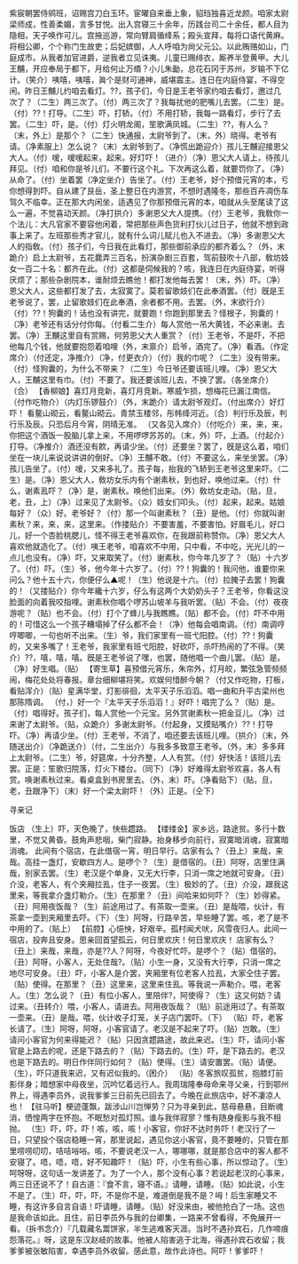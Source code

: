 <!-- { "loadSidebar": true } -->
紫宸朝罢侍鹓班，诏赐宫刀白玉环。宦曜自来垂上象，貂珰独喜近龙颜。咱家太尉梁师成，性善柔媚，言多甘悦。出入宫寝三十余年，历践台司二十余任，都人目为隐相，天子唤作可儿。宫掖巡游，常向臂肩循绛系；殿头宣拜，每将口语代黄麻。将相公卿，个个称门生故吏；后妃嫔御，人人呼咱为尙父元公。以此贿赂如山，门庭成市。从我者加官进爵，逆我者立见诛夷。儿童已赐绯衣，厮养半登黄甲。大儿王黼，开应奉局于都下，月给何止万缗？小儿朱勔，总花石冈于苏州，岁输不下亿计。（笑介）咦嘻，咦嘻，眞个是财可通神，威堪震主。连日在内庭侍宴，不得空闲。昨日王黼儿约咱去看灯。??，孩子们，今日是王老爷家约咱去看灯，邀过几次了？（二生）两三次了。（付）两三次了？我每扰他的肥嘴儿去罢。（二生）是。（付）??！打导。（二生）吓，打轿。（付）不用打轿，我每一路看灯，步行了去罢。（二生）吓，是。（付）灯火明龙阁，笙歌满凤城。（二生）??，有人么？（末，外上）是那个？（二生）快通报，太尉爷到了。（末，外）晓得。老爷有请。（净素服上）怎么说？（末）太尉爷到了。（净慌出跪迎介）孩儿王黼迎接恩父大人。（付）嗳，嗳嗳起来，起来。好灯吓！（进介）（净）恩父大人请上，待孩儿拜见。（付）咱和你是爷儿们，不要行这个礼。下次再这么着，就要罚你了。（净）从命了。（付）坐着罢（净定坐介）告坐了。（付）王老爷，好个预借元宵的本，亏你想得到吓。自从建了艮岳，圣上整日在内游赏，不想时遇隆冬，那些百卉凋伤车驾久不临幸。正在那大内闲坐，适遇见了你那预借元宵的本，咱就从头至尾读了这么一遍，不觉喜动天颜。（净打拱介）多谢恩父大人提携。（付）王老爷，我敎你一个法儿：大凡官家不要容他闲着，常把那些声色货利打伙儿过日子，他就不想到政事上来了。左班那些秀才官儿，就有什么词儿赋儿也入不进去。（净）多谢恩父大人的指敎。（付）孩子们，今日我在此看灯，那些御前承应的都齐着么？（外，末跪介）启上太尉爷，五花爨弄三百名，扮演杂剧三百套，驾前鼓吹十八部，敎坊妓女一百二十名：都齐在此。（付）这都是伺候我的？咳，我连日在内庭侍宴，听得厌烦了；那些杂剧院本，谁耐烦去瞧他！都打发他每去罢！（末，外）吓。（净）恩父大人，这些都打发了去，太寂寞了。莫若留歌妓们在此奉酒罢。（付）旣是王老爷说了，罢，止留歌妓们在此奉酒，余者都不用。去罢。（外，末欲行介）（付）??！狗囊的！话也没有讲完，就要跑！你跑到那里去？怪根子，狗囊的！（净）老爷还有话分付你每。（付看二生介）每人赏他一吊大黄钱，不必来谢。去罢。（净）王黼这里自有赏赐，何劳恩父大人重赏？（付）王老爷，不是吓，不把他每几个钱，他就要抱怨着咱哩（外，末禀介）启爷，酒完了。（净）看酒。（作定席介）（付还定，净推介）（净，付更衣介）（付）我的巾呢？（二生）没有带来。（付）怪狗囊的，为什么不带来？（二生）今日爷还要该班儿哩。（净）恩父大人，王黼这里有巾。（付）不要了。我还要该班儿去，不换了罢。（各坐席介）（合）
【香柳娘】喜灯月竞新，喜灯月竞新。寒威乍损，想梅花已漏江南信。
（付作吃物介）（内灯乐锣鼓介）（外，末跪介）请太尉爷观灯。（付出席介）好灯吓！
看鳌山砌云，看鳌山砌云。青禁玉楼邻，彤帏绛河近。（合）判行乐及辰，判行乐及辰。只恐后月今宵，阴晴无准。
（又各见入席介）（付吃介）来，来，来，你把这个酒饭一股脑儿拿上来，不用啰啰苏苏的。（末，外）吓，上酒。（付起介）打导。（净推介）酒还没有飮，再请少坐。（付）还要坐？罢了，旣是这么着，咱们坐在一块儿来说说讲讲的倒好。（净）王黼不敢。（付）不要这么，来坐坐罢。（净）孩儿告坐了。（付）嗳，又来多礼了。孩子每，抬我的飞轿到王老爷这里来吓。（二生）是。（净）恩父大人，敎坊女乐内有个谢素秋，到也好，唤他过来。（付）什么，谢素厾吓？（净）是，谢素秋。唤他们出来。（外）敎坊女走动。（贴，旦，老，丑，上）（净）过来见了太尉爷。（众）妓女们叩头。（付）起来，起来。姑娘每好？（众）好。老爷好？（付）那一个叫谢素秋？（丑）是他。（付）你就叫谢素秋？来，来，来，这里来。（作搂贴介）不要害羞，不要害怕。好眉毛儿，好口儿，好一个杏脸桃腮儿，怪不得王老爷喜欢你，在我跟前称赞你。（净）恩父大人喜欢他就造化了。（付）咦王老爷，咱喜欢不中用，只中看，不中吃，光光儿的一点儿也没有。（净）吓，又来取笑了。（付）谢素秋，你今年几岁了？（贴）十六岁了。（付）吓。（生）爷，他今年十六岁了。（付）??！狗囊的！我问他，谁要你来问么？他十五十六，你便仔么▲呢！（生）他说是十六。（付）拉腌子去罢！狗囊的！（又搂贴介）你今年纔十六岁，仔么有这两个大奶奶头子？王老爷，你看这没脸面的向着我咬指哩。谢素秋你唱个啰苏山坡羊与我听罢。（贴）不会。（付）夜夜游呢？（贴）也不会。（付）打个了蜂儿与我瞧瞧。（贴）都不会。（付）吓不中用的！可惜这么一个孩子糟塌掉了仔么都不会！（净）他每会唱南调。（付）南调哼哼唧唧，一句也听不出来。（生）爷，我们家里有一班弋阳腔。（付）??！狗囊的，又来多嘴了！王老爷，我家里有班弋阳腔，好砍吓，杀吓热闹的了不得。（笑介）??，嘻，嘻，嘻。旣是王老爷说了嘿，也罢，随他唱一个曲儿罢。（贴）是。（净）好生唱。（贴）
【寄生草】喜预借元宵乐，朱帘外，灯月皎，繁弦急管频频闹，梅花处处将春报。章台细柳堪将笑。欢娱何惜醉今朝？（付又作吃物，打板，看贴浑介）（贴）星满华堂，灯影徘徊，太平天子乐滔滔。唱一曲和升平古梁州也那陈隋调。
（付，）好一个『太平天子乐滔滔！』好吓！唱完了么？（贴）是。（付）唱得好。孩子们，每人赏他一个元宝。另外赏谢素秋一把金豆儿。（净）过来谢了太尉爷。（贴，众跪介）多谢太尉爷。（付起身，又摸贴嘴介）??！打导吓。（净）再请少坐。（付）王老爷，不消了，咱还要去该班儿哩。（拱介）（末，外随送出介）（净跪送介）（付，二生出介）与我多多致意王老爷。（外，末）多多拜上太尉爷。（二生）爷，好筵席，十分齐整，人人有赏。（付）好快活！该班儿去罢。正是：笙歌归院落，灯火下楼台。（同下）（净）好难得太尉爷欢喜，各人有赏。唤谢素秋过来。看桌盒到书房里去。（外，末）吓。（净看贴下）（贴，旦，老，丑跟净下）（末）好一个梁太尉吓！（外）正是。（仝下）
 
寻亲记
 
饭店
（生上）吓，天色晚了，快些趱路。
【缕缕金】家乡远，路途贫。多行十数里，不觉又黄昏。鼓角声悲咽，柴门寂静。抬身移步向前行，寂寞暗消魂，寂寞暗消魂。
此间有个宿店，在此借宿一宵，明日早行。店家有么？（丑上）来哉，来哉。高挂一盏灯，安歇四方人。是啰个？（生）是借宿的。（丑）阿呀，店里住满哉，别家去罢。（生）老汉是个单身，又无大行李，只消一席之地就可安身。（丑）介没，老客人，有个夹厢拉厾，住子一夜罢。（生）极妙的了。（丑）介没，跟我这里来，等我拿介盏灯勒介。（生）在那里？（丑）间哈来如何吓？（生）妙得紧。（丑）阿用夜饭哉？（生）前途用过了。有茶取一壶来。（丑）是哉喂，伙计，有茶拿一壶到夹厢里去吓。（下）（生）阿呀，行路辛苦，早些睡了罢。咳，老了是不中用的了。（贴上）
【前腔】心悒怏，好艰辛。孤村闻犬吠，风雪夜归人。此间一宿店，投奔且安身。思亲回首望孤云，何日里欢庆！何日里欢庆！
店家有么？（丑上）来哉，来哉，亦是??人？阿呀，今夜好忙吓。是啰个？（贴）借宿的。（丑）阿呀，小客人，无处住哉?。（贴）小生一身，又没有大行李，只消一席之地尽可安身。（丑）吓，小客人是介罢，夹厢里有位老客人拉厾，大家仝住子罢。（贴）使得。在那里？（丑）这里来，这里来住厾。等我说一声勒介。喂，老客人。（生）怎么说？（丑）有位小客人，里陪伴?，阿使得？（生）这又何妨？请过来。（丑转介）喂，小客人，请进去。阿用夜饭哉？（贴）前途用过了。有茶取一壶来。（丑）是哉。喂，伙计收子灯笼，关子店门罢吓。（下）
（贴）吓，老客长请了。（生）阿呀，阿呀，小客官请了。老汉是不起来了吓。（贴）岂敢。（生）请问小客官为何来得能迟？（贴）只因贪趱路途，故此来迟。（生）吓，请问小客官是上路去的呢，还是下路去的？（贴）下路去的。（生）吓，是下路去的。老汉也是下路去的。明日作伴同行如何？（贴）使得。（生）请安置罢。（贴）请便。（生），吓只道我来迟，又有迟似我的。（困介）
（贴）冬客旅叹孤贫，抱膝灯前影伴身；暗想家中母夜坐，沉吟忆着远行人。我周瑞隆奉母命来寻父亲，行到鄂州界上，得遇李员外，说我爹爹三日前先已回去了。今晚在此旅店中，好不凄凉人也！
【驻马听】梗迹蓬飘，跋涉山川岂惮劳？只为寻亲到此，慈母悬悬，目断魂消，恓惶两字在怀抱。不眠愁对孤灯照。谁与我伴寂寥？惟有随身瘦影与我不相抛。
（生）吓，吓，吓！咳，咳，咳！小客官，你好不达时务吓！老汉行了一日，只望投个宿店稳睡一宵，那里说起，遇见你这小客官，竟不要睡的，只管在那里唠唠叨叨，咭咭唂唂。咳，不要说老汉一人，哪哪哪，就是那合店中的客人都不安寝了。唔，唔，唔，好不知趣吓！（贴）吓，小生有些心事，所以惊动了。（生）呵呀呀，这句话一发讲差了。为了一个人，那个没有心事？若说起老汉的心事来，两三日还说不了！自古道：『食不言，寝不语。』请睡，请睡。（贴）如此说，小生不是了。（生）吓，吓，吓，不是你不是，难道倒是我不是？呣！后生家睡又不睡，有这许多自言自语！吓请睡，请睡。（贴）好没来由，被他抢白了一场。这也是我命该如此。且住，前日李员外与我的台卿集，一路来不曾看得，不免展开一看。（拆书念介）『几载藏名鬻饼家，半生逃难客天涯。当时不遇孙宾石，几作啼痕怨落花。』呀，这是东汉赵岐的故事。他被人陷害逃于北海，得遇孙宾石收留；我爹爹被张敏陷害，幸遇李员外收留。感此意，故作此诗也。阿吓！爹爹吓！
